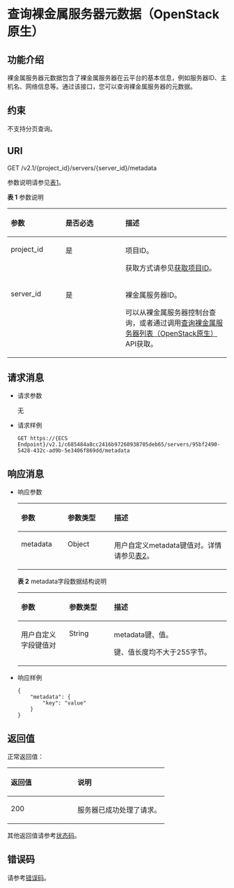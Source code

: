 # 查询裸金属服务器元数据（OpenStack原生）<a name="ZH-CN_TOPIC_0060402469"></a>

## 功能介绍<a name="section61558535185333"></a>

裸金属服务器元数据包含了裸金属服务器在云平台的基本信息，例如服务器ID、主机名、网络信息等。通过该接口，您可以查询裸金属服务器的元数据。

## 约束<a name="section57278039123222"></a>

不支持分页查询。

## URI<a name="section47451206185333"></a>

GET /v2.1/\{project\_id\}/servers/\{server\_id\}/metadata

参数说明请参见[表1](#table3831319143216)。

**表 1**  参数说明

<a name="table3831319143216"></a>
<table><thead align="left"><tr id="row38322019153219"><th class="cellrowborder" valign="top" width="24.972497249724974%" id="mcps1.2.4.1.1"><p id="p49662088185333"><a name="p49662088185333"></a><a name="p49662088185333"></a>参数</p>
</th>
<th class="cellrowborder" valign="top" width="27.27272727272727%" id="mcps1.2.4.1.2"><p id="p63206191185333"><a name="p63206191185333"></a><a name="p63206191185333"></a>是否必选</p>
</th>
<th class="cellrowborder" valign="top" width="47.75477547754775%" id="mcps1.2.4.1.3"><p id="p19427838185333"><a name="p19427838185333"></a><a name="p19427838185333"></a>描述</p>
</th>
</tr>
</thead>
<tbody><tr id="row15832181913211"><td class="cellrowborder" valign="top" width="24.972497249724974%" headers="mcps1.2.4.1.1 "><p id="p26317623185333"><a name="p26317623185333"></a><a name="p26317623185333"></a>project_id</p>
</td>
<td class="cellrowborder" valign="top" width="27.27272727272727%" headers="mcps1.2.4.1.2 "><p id="p51352688185333"><a name="p51352688185333"></a><a name="p51352688185333"></a>是</p>
</td>
<td class="cellrowborder" valign="top" width="47.75477547754775%" headers="mcps1.2.4.1.3 "><p id="p65927025185333"><a name="p65927025185333"></a><a name="p65927025185333"></a>项目ID。</p>
<p id="p652825144113"><a name="p652825144113"></a><a name="p652825144113"></a>获取方式请参见<a href="获取项目ID.md">获取项目ID</a>。</p>
</td>
</tr>
<tr id="row78321619103218"><td class="cellrowborder" valign="top" width="24.972497249724974%" headers="mcps1.2.4.1.1 "><p id="p10854909185333"><a name="p10854909185333"></a><a name="p10854909185333"></a>server_id</p>
</td>
<td class="cellrowborder" valign="top" width="27.27272727272727%" headers="mcps1.2.4.1.2 "><p id="p6832475185333"><a name="p6832475185333"></a><a name="p6832475185333"></a>是</p>
</td>
<td class="cellrowborder" valign="top" width="47.75477547754775%" headers="mcps1.2.4.1.3 "><p id="p16559613185333"><a name="p16559613185333"></a><a name="p16559613185333"></a><span id="text956081517186"><a name="text956081517186"></a><a name="text956081517186"></a>裸金属服务器</span><span id="text11560151581814"><a name="text11560151581814"></a><a name="text11560151581814"></a></span>ID。</p>
<p id="p29791113277"><a name="p29791113277"></a><a name="p29791113277"></a>可以从<span id="zh-cn_topic_0113746489_text013014803615"><a name="zh-cn_topic_0113746489_text013014803615"></a><a name="zh-cn_topic_0113746489_text013014803615"></a>裸金属服务器</span><span id="zh-cn_topic_0113746489_text10131448133612"><a name="zh-cn_topic_0113746489_text10131448133612"></a><a name="zh-cn_topic_0113746489_text10131448133612"></a></span>控制台查询，或者通过调用<a href="查询裸金属服务器列表（OpenStack原生）.md">查询裸金属服务器列表（OpenStack原生）</a>API获取。</p>
</td>
</tr>
</tbody>
</table>

## 请求消息<a name="section14818796185333"></a>

-   请求参数

    无

-   请求样例

    ```
    GET https://{ECS Endpoint}/v2.1/c685484a8cc2416b97260938705deb65/servers/95bf2490-5428-432c-ad9b-5e3406f869dd/metadata
    ```


## 响应消息<a name="section22254218185333"></a>

-   响应参数

    <a name="table48150236185333"></a>
    <table><thead align="left"><tr id="row64499137185333"><th class="cellrowborder" valign="top" width="22.259999999999998%" id="mcps1.1.4.1.1"><p id="p59978491115233"><a name="p59978491115233"></a><a name="p59978491115233"></a>参数</p>
    </th>
    <th class="cellrowborder" valign="top" width="22.24%" id="mcps1.1.4.1.2"><p id="p26419641115233"><a name="p26419641115233"></a><a name="p26419641115233"></a>参数类型</p>
    </th>
    <th class="cellrowborder" valign="top" width="55.50000000000001%" id="mcps1.1.4.1.3"><p id="p64181866115233"><a name="p64181866115233"></a><a name="p64181866115233"></a>描述</p>
    </th>
    </tr>
    </thead>
    <tbody><tr id="row51055328185333"><td class="cellrowborder" valign="top" width="22.259999999999998%" headers="mcps1.1.4.1.1 "><p id="p41840919185333"><a name="p41840919185333"></a><a name="p41840919185333"></a>metadata</p>
    </td>
    <td class="cellrowborder" valign="top" width="22.24%" headers="mcps1.1.4.1.2 "><p id="p33671307185333"><a name="p33671307185333"></a><a name="p33671307185333"></a>Object</p>
    </td>
    <td class="cellrowborder" valign="top" width="55.50000000000001%" headers="mcps1.1.4.1.3 "><p id="p51647808185333"><a name="p51647808185333"></a><a name="p51647808185333"></a>用户自定义metadata键值对。详情请参见<a href="#table22722954185333">表2</a>。</p>
    </td>
    </tr>
    </tbody>
    </table>

    **表 2**  metadata字段数据结构说明

    <a name="table22722954185333"></a>
    <table><thead align="left"><tr id="row5305371185333"><th class="cellrowborder" valign="top" width="22.957704229577043%" id="mcps1.2.4.1.1"><p id="p1640481205915"><a name="p1640481205915"></a><a name="p1640481205915"></a>参数</p>
    </th>
    <th class="cellrowborder" valign="top" width="21.467853214678534%" id="mcps1.2.4.1.2"><p id="p1440581220594"><a name="p1440581220594"></a><a name="p1440581220594"></a>参数类型</p>
    </th>
    <th class="cellrowborder" valign="top" width="55.57444255574442%" id="mcps1.2.4.1.3"><p id="p1340841217596"><a name="p1340841217596"></a><a name="p1340841217596"></a>描述</p>
    </th>
    </tr>
    </thead>
    <tbody><tr id="row2696702185333"><td class="cellrowborder" valign="top" width="22.957704229577043%" headers="mcps1.2.4.1.1 "><p id="p17106284185333"><a name="p17106284185333"></a><a name="p17106284185333"></a>用户自定义字段键值对</p>
    </td>
    <td class="cellrowborder" valign="top" width="21.467853214678534%" headers="mcps1.2.4.1.2 "><p id="p43431730185333"><a name="p43431730185333"></a><a name="p43431730185333"></a>String</p>
    </td>
    <td class="cellrowborder" valign="top" width="55.57444255574442%" headers="mcps1.2.4.1.3 "><p id="p5719410617654"><a name="p5719410617654"></a><a name="p5719410617654"></a>metadata键、值。</p>
    <p id="p4498490617654"><a name="p4498490617654"></a><a name="p4498490617654"></a>键、值长度均不大于255字节。</p>
    </td>
    </tr>
    </tbody>
    </table>

-   响应样例

    ```
    {
        "metadata": {
            "key": "value"
        }
    } 
    ```


## 返回值<a name="section7610951"></a>

正常返回值：

<a name="zh-cn_topic_0106040941_table753804619176"></a>
<table><thead align="left"><tr id="zh-cn_topic_0106040941_row10735134615172"><th class="cellrowborder" valign="top" width="42.42%" id="mcps1.1.3.1.1"><p id="zh-cn_topic_0106040941_p19735204616177"><a name="zh-cn_topic_0106040941_p19735204616177"></a><a name="zh-cn_topic_0106040941_p19735204616177"></a>返回值</p>
</th>
<th class="cellrowborder" valign="top" width="57.58%" id="mcps1.1.3.1.2"><p id="zh-cn_topic_0106040941_p207355465176"><a name="zh-cn_topic_0106040941_p207355465176"></a><a name="zh-cn_topic_0106040941_p207355465176"></a>说明</p>
</th>
</tr>
</thead>
<tbody><tr id="zh-cn_topic_0106040941_row1473514621713"><td class="cellrowborder" valign="top" width="42.42%" headers="mcps1.1.3.1.1 "><p id="zh-cn_topic_0106040941_p13735144611178"><a name="zh-cn_topic_0106040941_p13735144611178"></a><a name="zh-cn_topic_0106040941_p13735144611178"></a>200</p>
</td>
<td class="cellrowborder" valign="top" width="57.58%" headers="mcps1.1.3.1.2 "><p id="zh-cn_topic_0106040941_p207351246161711"><a name="zh-cn_topic_0106040941_p207351246161711"></a><a name="zh-cn_topic_0106040941_p207351246161711"></a>服务器已成功处理了请求。</p>
</td>
</tr>
</tbody>
</table>

其他返回值请参考[状态码](状态码.md)。

## 错误码<a name="section14752650154917"></a>

请参考[错误码](错误码.md)。

